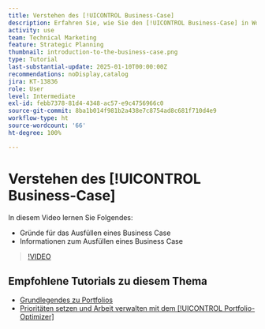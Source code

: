 ```yaml
---
title: Verstehen des [!UICONTROL Business-Case]
description: Erfahren Sie, wie Sie den [!UICONTROL Business-Case] in Workfront nutzen können, um beantragte Projekte zu bewerten und mit anderen Projekten in Ihrem Portfolio zu vergleichen.
activity: use
team: Technical Marketing
feature: Strategic Planning
thumbnail: introduction-to-the-business-case.png
type: Tutorial
last-substantial-update: 2025-01-10T00:00:00Z
recommendations: noDisplay,catalog
jira: KT-13836
role: User
level: Intermediate
exl-id: febb7378-81d4-4348-ac57-e9c4756966c0
source-git-commit: 8ba1b014f981b2a438e7c8754ad8c681f710d4e9
workflow-type: ht
source-wordcount: '66'
ht-degree: 100%

---
```


# Verstehen des [!UICONTROL Business-Case]

In diesem Video lernen Sie Folgendes:

* Gründe für das Ausfüllen eines Business Case
* Informationen zum Ausfüllen eines Business Case

>[!VIDEO](https://video.tv.adobe.com/v/3442843/?quality=12&learn=on)

## Empfohlene Tutorials zu diesem Thema

* [Grundlegendes zu Portfolios](/help/portfolios-and-programs/overview-of-adobe-workfront-portfolios.md)
* [Prioritäten setzen und Arbeit verwalten mit dem [!UICONTROL Portfolio-Optimizer]](/help/portfolios-and-programs/prioritize-and-manage-work-with-portfolios.md)
